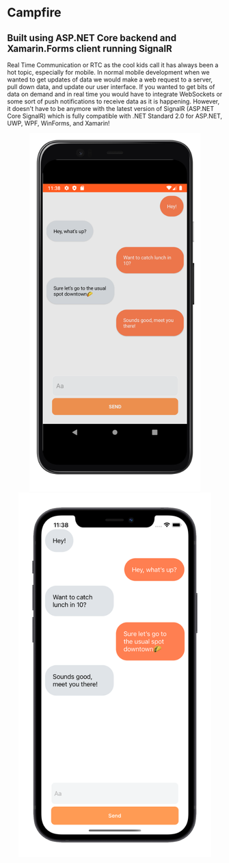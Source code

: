 # Campfire

## Built using ASP.NET Core backend and Xamarin.Forms client running SignalR
Real Time Communication or RTC as the cool kids call it has always been a hot topic, especially for mobile. In normal mobile development when we wanted to get updates of data we would make a web request to a server, pull down data, and update our user interface. If you wanted to get bits of data on demand and in real time you would have to integrate WebSockets or some sort of push notifications to receive data as it is happening. However, it doesn't have to be anymore with the latest version of SignalR (ASP.NET Core SignalR) which is fully compatible with .NET Standard 2.0 for ASP.NET, UWP, WPF, WinForms, and Xamarin!

<p align="center">
  <img src="https://github.com/pynacl/Campfire/blob/master/screenshots/androidScreenshot.png" width="400" />
  <img src="https://github.com/pynacl/Campfire/blob/master/screenshots/iosScreenshot.png" width="450" /> 
</p>


